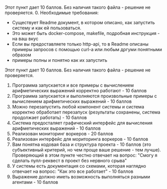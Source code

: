 Этот пункт дает 10 баллов. Без наличия такого файла - решение не проверяется.
0. Необходимые требования:
   - Существует Readme документ, в котором описано, как запустить систему и как ей пользоваться.
   - Это может быть docker-compose, makefile, подробная инструкция - на ваш вкус
   - Если вы предоставляете только http-api, то в Readme описаны примеры запросов с помощью curl-a или любым дргуми понятными образом
   - примеры полны и понятно как их запустить

Этот пункт дает 10 баллов. Без наличия такого файла - решение не проверяется.

1. Программа запускается и все примеры с вычислением арифметических выражений корректно работают - 10 баллов
2. Программа запускается и выполняются произвольные примеры с вычислением арифметических выражений - 10 баллов
3. Можно перезапустить любой компонент системы и система корректно обработает перезапуск (результаты сохранены, система продолжает работать) - 10 баллов
4. Система предосталяет графический интерфейс для вычисления арифметических выражений - 10 баллов
5. Реализован мониторинг воркеров - 20 баллов
6. Реализован интерфейс для мориторинга воркеров - 10 баллов
7. Вам понятна кодовая база и структура проекта - 10 баллов (это субъективный критерий, но чем проще ваше решение - тем лучше).
Проверяющий в этом пункте честно отвечает на вопрос: "Смогу я сделать пулл-реквест в проект без нервного срыва"
8. У системы есть документация со схемами, которая наглядно отвечает на вопрос: "Как это все работает" - 10 баллов
9. Выражение должно иметь возможность выполняться разными агентами - 10 баллов